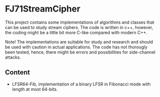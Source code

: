 # FJ71StreamCipher
This project contains some implementations of algorithms and classes that can be used to study stream ciphers. The code is written in c++, however, the coding might be a little bit more C-like compared with modern C++.

Note! The implementations are suitable for study and research and should be used with caution in actual applications. The code has not thorougly been tested, hence, there might be errors and possibilities for side-channel attacks. 

## Content
* LFSR64-Fib, implementation of a binary LFSR in Fibonacci mode with length at most 64-bits. 

